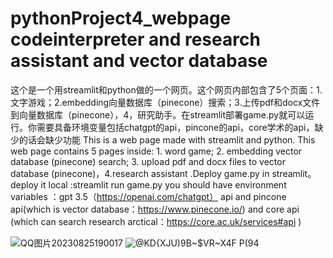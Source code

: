 # pythonProject4_webpage  codeinterpreter and research assistant and vector database
这个是一个用streamlit和python做的一个网页。这个网页内部包含了5个页面：1.文字游戏；2.embedding向量数据库（pinecone）搜索；3.上传pdf和docx文件到向量数据库（pinecone），4，研究助手。在streamlit部署game.py就可以运行。你需要具备环境变量包括chatgpt的api，pincone的api，core学术的api，缺少的话会缺少功能
This is a web page made with streamlit and python. This web page contains 5 pages inside: 1. word game; 2. embedding vector database (pinecone) search; 3. upload pdf and docx files to vector database (pinecone)，4.research assistant .Deploy game.py in streamlit。
deploy it local :streamlit run game.py
you should have environment variables ：gpt 3.5（https://openai.com/chatgpt） api and pincone api(which is vector database：https://www.pinecone.io/) and core api (which can search research arctical：https://core.ac.uk/services#api )


![QQ图片20230825190017](https://github.com/forestmoster/pythonProject4_webpage/assets/129015666/defadea6-3623-44c3-a919-0d25b68c8e7a)
![@KD{XJU)9B~$VR~X4F P(94](https://github.com/forestmoster/pythonProject4_webpage/assets/129015666/a22aa330-54a1-4fc7-8fa6-7bade73b3104)
